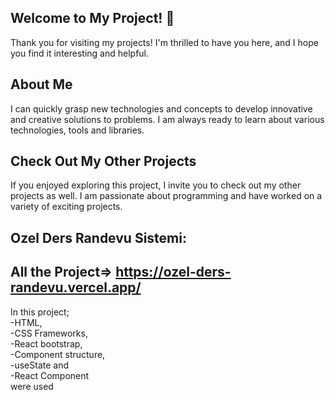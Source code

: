 ## Welcome to My Project!  👋

Thank you for visiting my projects! I'm thrilled to have you here, and I hope you find it interesting and helpful.

## About Me
I can quickly grasp new technologies and concepts to develop innovative and creative solutions to problems. I am always ready to learn about various technologies, tools and libraries.

## Check Out My Other Projects 
If you enjoyed exploring this project, I invite you to check out my other projects as well. I am passionate about programming and have worked on a variety of exciting projects.

##	Ozel Ders Randevu Sistemi: 
## All the Project=> https://ozel-ders-randevu.vercel.app/
In this project;<br>
-HTML, <br>
-CSS Frameworks, <br>
-React bootstrap,  <br>
-Component structure, <br>
-useState and <br>
-React Component <br> were used
